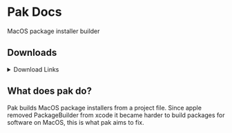 # Pak Docs
MacOS package installer builder

## Downloads
<details>
<summary>Download Links</summary>
<br>
<a href="https://github.com/Interfiber/pak/releases/download/v0.2.1/installer.pkg">Download v0.2.1</a>

<a href="https://github.com/Interfiber/pak/releases/download/v0.2.0/installer.pkg">Download v0.2.0</a>

<a href="https://github.com/Interfiber/pak/releases/download/v0.1/Pak.Installer.pkg">Download unsupported</a>
</details>


## What does pak do?
Pak builds MacOS package installers from a project file. Since apple removed PackageBuilder from xcode it became harder to build packages
for software on MacOS, this is what pak aims to fix.
